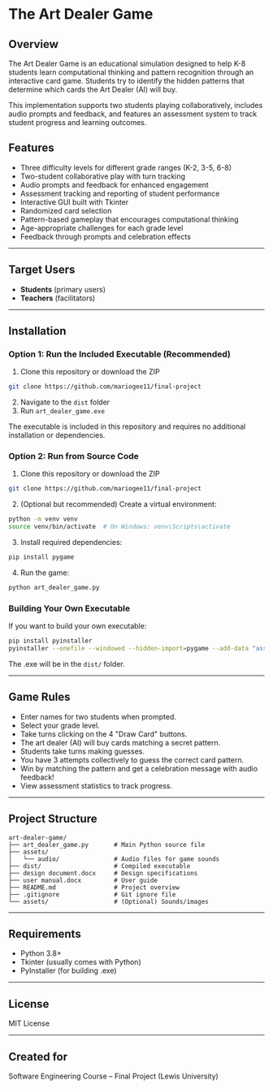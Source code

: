 # The Art Dealer Game

## Overview
The Art Dealer Game is an educational simulation designed to help K-8 students learn computational thinking and pattern recognition through an interactive card game. Students try to identify the hidden patterns that determine which cards the Art Dealer (AI) will buy.

This implementation supports two students playing collaboratively, includes audio prompts and feedback, and features an assessment system to track student progress and learning outcomes.

## Features
- Three difficulty levels for different grade ranges (K-2, 3-5, 6-8)
- Two-student collaborative play with turn tracking
- Audio prompts and feedback for enhanced engagement
- Assessment tracking and reporting of student performance
- Interactive GUI built with Tkinter
- Randomized card selection
- Pattern-based gameplay that encourages computational thinking
- Age-appropriate challenges for each grade level
- Feedback through prompts and celebration effects

---

## Target Users
- **Students** (primary users)
- **Teachers** (facilitators)

---

## Installation

### Option 1: Run the Included Executable (Recommended)
1. Clone this repository or download the ZIP
```bash
git clone https://github.com/mariogee11/final-project
```

2. Navigate to the `dist` folder
3. Run `art_dealer_game.exe`

The executable is included in this repository and requires no additional installation or dependencies.

### Option 2: Run from Source Code
1. Clone this repository or download the ZIP
```bash
git clone https://github.com/mariogee11/final-project
```

2. (Optional but recommended) Create a virtual environment:
```bash
python -m venv venv
source venv/bin/activate  # On Windows: venv\Scripts\activate
```

3. Install required dependencies:
```bash
pip install pygame
```

4. Run the game:
```bash
python art_dealer_game.py
```

### Building Your Own Executable
If you want to build your own executable:
```bash
pip install pyinstaller
pyinstaller --onefile --windowed --hidden-import=pygame --add-data "assets/audio;assets/audio" art_dealer_game.py
```
The .exe will be in the `dist/` folder.

---

## Game Rules
- Enter names for two students when prompted.
- Select your grade level.
- Take turns clicking on the 4 "Draw Card" buttons.
- The art dealer (AI) will buy cards matching a secret pattern.
- Students take turns making guesses.
- You have 3 attempts collectively to guess the correct card pattern.
- Win by matching the pattern and get a celebration message with audio feedback!
- View assessment statistics to track progress.

---

## Project Structure
```
art-dealer-game/
├── art_dealer_game.py       # Main Python source file
├── assets/
│   └── audio/               # Audio files for game sounds
├── dist/                    # Compiled executable
├── design document.docx     # Design specifications
├── user manual.docx         # User guide
├── README.md                # Project overview
├── .gitignore               # Git ignore file
└── assets/                  # (Optional) Sounds/images
```

---

## Requirements
- Python 3.8+
- Tkinter (usually comes with Python)
- PyInstaller (for building .exe)

---

## License
MIT License

---

## Created for
Software Engineering Course – Final Project (Lewis University)